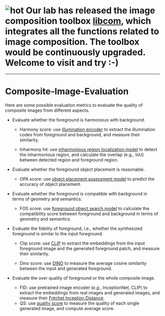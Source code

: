 # ![hot](https://bcmi.sjtu.edu.cn/~niuli/images/fire.png) Our lab has released the image composition toolbox [libcom](https://github.com/bcmi/libcom), which integrates all the functions related to image composition. The toolbox would be continuously upgraded. Welcome to visit and try :-)
---

# Composite-Image-Evaluation

Here are some possible evaluation metrics to evaluate the quality of composite images from different aspects. 

+ Evaluate whether the foreground is harmonious with background.

  + Harmony score: use [illumination encoder](https://github.com/bcmi/BargainNet-Image-Harmonization) to extract the illumination codes from foreground and background, and measure their similarity.
 
  + Inharmony hit: use [inharmonious region localization model](https://github.com/bcmi/MadisNet-Inharmonious-Region-Localization) to detect the inharmonious region, and calculate the overlap (e.g., IoU) between detected region and foreground region. 

+ Evaluate whether the foreground object placement is reasonable.

  + OPA score: use [object placement assessment model](https://github.com/bcmi/Object-Placement-Assessment-Dataset-OPA) to predict the accuracy of object placement. 

+ Evaluate whether the foreground is compatible with background in terms of geometry and semantics.

  + FOS score: use [foreground object search model](https://github.com/bcmi/Foreground-Object-Search-Dataset-FOSD) to calculate the compatibility score between foreground and background in terms of geometry and semantics. 

+ Evaluate the fidelity of foreground, i.e., whether the synthesized foreground is similar to the input foreground.

  + Clip score: use [CLIP](https://github.com/openai/CLIP) to extract the embeddings from the input foreground image and the generated foreground patch, and measure their similarity.
 
  + Dino score: use [DINO](https://github.com/facebookresearch/dino) to measure the average cosine similarity between the input and generated foreground.  
<!--
Specifically, we crop out foreground patch from generated composite and mask the non-object region to compute CLIP score with the masked input foreground, in which we estimate the mask of foreground object using [SAM](https://github.com/facebookresearch/segment-anything). We employ pretrained [clip-ViT-B-32](https://huggingface.co/openai/clip-vit-base-patch32) as image encoder following [Paint-by-Example](https://github.com/Fantasy-Studio/Paint-by-Example/tree/main).
-->

+ Evaluate the over quality of foreground or the whole composite image.

  + FID: use pretrained image encoder (*e.g.*, InceptionNet, CLIP) to extract the embeddings from real images and generated images, and measure their [Fréchet Inception Distance](https://github.com/mseitzer/pytorch-fid).
  + QS: use [quality score](https://github.com/cientgu/GIQA) to measure the quality of each single generated image, and compute average score.    
